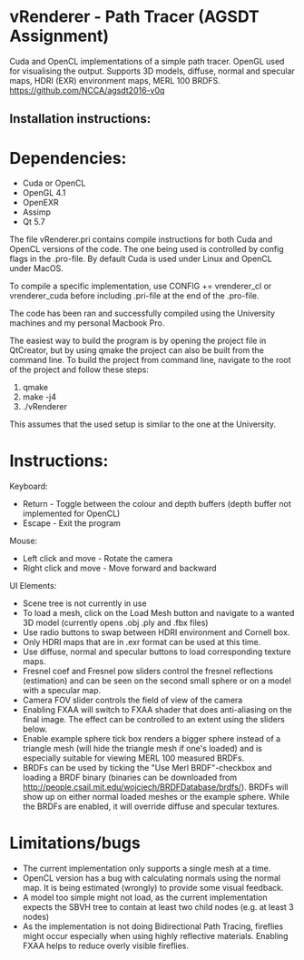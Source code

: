 # vRenderer - Path Tracer (AGSDT Assignment)
Cuda and OpenCL implementations of a simple path tracer. OpenGL used for visualising the output.
Supports 3D models, diffuse, normal and specular maps, HDRI (EXR) environment maps, MERL 100 BRDFS.
https://github.com/NCCA/agsdt2016-v0q

## Installation instructions:

# Dependencies:
- Cuda or OpenCL
- OpenGL 4.1
- OpenEXR
- Assimp
- Qt 5.7

The file vRenderer.pri contains compile instructions for both Cuda and OpenCL versions of the code.
The one being used is controlled by config flags in the .pro-file. By default Cuda is used under Linux and OpenCL under MacOS.

To compile a specific implementation, use CONFIG += vrenderer_cl or vrenderer_cuda before including .pri-file at the end of the .pro-file.

The code has been ran and successfully compiled using the University machines and my personal Macbook Pro.

The easiest way to build the program is by opening the project file in QtCreator, but by using qmake the project can also be built from the command line.
To build the project from command line, navigate to the root of the project and follow these steps:

1. qmake
2. make -j4
3. ./vRenderer

This assumes that the used setup is similar to the one at the University.

# Instructions:

Keyboard:
- Return - Toggle between the colour and depth buffers (depth buffer not implemented for OpenCL)
- Escape - Exit the program

Mouse:
- Left click and move - Rotate the camera
- Right click and move - Move forward and backward

UI Elements:
- Scene tree is not currently in use
- To load a mesh, click on the Load Mesh button and navigate to a wanted 3D model (currently opens .obj .ply and .fbx files)
- Use radio buttons to swap between HDRI environment and Cornell box.
- Only HDRI maps that are in .exr format can be used at this time.
- Use diffuse, normal and specular buttons to load corresponding texture maps.
- Fresnel coef and Fresnel pow sliders control the fresnel reflections (estimation) and can be seen on the second small sphere or on a model with a specular map.
- Camera FOV slider controls the field of view of the camera
- Enabling FXAA will switch to FXAA shader that does anti-aliasing on the final image. The effect can be controlled to an extent using the sliders below.
- Enable example sphere tick box renders a bigger sphere instead of a triangle mesh (will hide the triangle mesh if one's loaded) and is especially suitable for viewing MERL 100 measured BRDFs.
- BRDFs can be used by ticking the "Use Merl BRDF"-checkbox and loading a BRDF binary (binaries can be downloaded from http://people.csail.mit.edu/wojciech/BRDFDatabase/brdfs/). BRDFs will show up on either normal loaded meshes or the example sphere. While the BRDFs are enabled, it will override diffuse and specular textures.

# Limitations/bugs
- The current implementation only supports a single mesh at a time.
- OpenCL version has a bug with calculating normals using the normal map. It is being estimated (wrongly) to provide some visual feedback.
- A model too simple might not load, as the current implementation expects the SBVH tree to contain at least two child nodes (e.g. at least 3 nodes)
- As the implementation is not doing Bidirectional Path Tracing, fireflies might occur especially when using highly reflective materials. Enabling FXAA helps to reduce overly visible fireflies.
